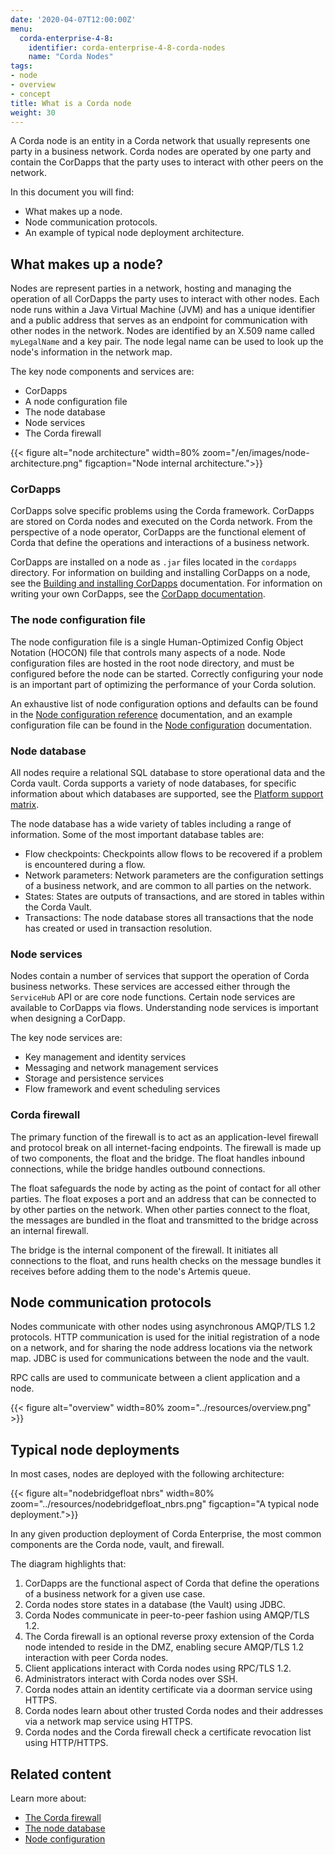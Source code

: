 ```yaml
---
date: '2020-04-07T12:00:00Z'
menu:
  corda-enterprise-4-8:
    identifier: corda-enterprise-4-8-corda-nodes
    name: "Corda Nodes"
tags:
- node
- overview
- concept
title: What is a Corda node
weight: 30
---
```


A Corda node is an entity in a Corda network that usually represents one party in a business network. Corda nodes are operated by one party and contain the CorDapps that the party uses to interact with other peers on the network.

In this document you will find:

* What makes up a node.
* Node communication protocols.
* An example of typical node deployment architecture.

## What makes up a node?

Nodes are represent parties in a network, hosting and managing the operation of all CorDapps the party uses to interact with other nodes. Each node runs within a Java Virtual Machine (JVM) and has a unique identifier and a public address that serves as an endpoint for communication with other nodes in the network. Nodes are identified by an X.509 name called `myLegalName` and a key pair. The node legal name can be used to look up the node's information in the network map.

The key node components and services are:

* CorDapps
* A node configuration file
* The node database
* Node services
* The Corda firewall


{{< figure alt="node architecture" width=80% zoom="/en/images/node-architecture.png" figcaption="Node internal architecture.">}}

### CorDapps

CorDapps solve specific problems using the Corda framework. CorDapps are stored on Corda nodes and executed on the Corda network. From the perspective of a node operator, CorDapps are the functional element of Corda that define the operations and interactions of a business network.

CorDapps are installed on a node as `.jar` files located in the `cordapps` directory. For information on building and installing CorDapps on a node, see the [Building and installing CorDapps](../cordapps/cordapp-build-systems.md/) documentation. For information on writing your own CorDapps, see the [CorDapp documentation](../cordapps/cordapp-overview.md/).

### The node configuration file

The node configuration file is a single Human-Optimized Config Object Notation (HOCON) file that controls many aspects of a node. Node configuration files are hosted in the root node directory, and must be configured before the node can be started. Correctly configuring your node is an important part of optimizing the performance of your Corda solution.

An exhaustive list of node configuration options and defaults can be found in the [Node configuration reference](setup/corda-configuration-fields.md/) documentation, and an example configuration file can be found in the [Node configuration](setup/corda-configuration-file.md/) documentation.

### Node database

All nodes require a relational SQL database to store operational data and the Corda vault. Corda supports a variety of node databases, for specific information about which databases are supported, see the [Platform support matrix](../platform-support-matrix.md/).

The node database has a wide variety of tables including a range of information. Some of the most important database tables are:

* Flow checkpoints: Checkpoints allow flows to be recovered if a problem is encountered during a flow.
* Network parameters: Network parameters are the configuration settings of a business network, and are common to all parties on the network.
* States: States are outputs of transactions, and are stored in tables within the Corda Vault.
* Transactions: The node database stores all transactions that the node has created or used in transaction resolution.

### Node services

Nodes contain a number of services that support the operation of Corda business networks. These services are accessed either through the `ServiceHub` API or are core node functions. Certain node services are available to CorDapps via flows. Understanding node services is important when designing a CorDapp.

The key node services are:

* Key management and identity services
* Messaging and network management services
* Storage and persistence services
* Flow framework and event scheduling services

### Corda firewall

The primary function of the firewall is to act as an application-level firewall and protocol break on all internet-facing endpoints. The firewall is made up of two components, the float and the bridge. The float handles inbound connections, while the bridge handles outbound connections.

The float safeguards the node by acting as the point of contact for all other parties. The float exposes a port and an address that can be connected to by other parties on the network. When other parties connect to the float, the messages are bundled in the float and transmitted to the bridge across an internal firewall.

The bridge is the internal component of the firewall. It initiates all connections to the float, and runs health checks on the message bundles it receives before adding them to the node's Artemis queue.

## Node communication protocols

Nodes communicate with other nodes using asynchronous AMQP/TLS 1.2 protocols. HTTP communication is used for the initial registration of a node on a network, and for sharing the node address locations via the network map. JDBC is used for communications between the node and the vault.

RPC calls are used to communicate between a client application and a node.

{{< figure alt="overview" width=80% zoom="../resources/overview.png" >}}


## Typical node deployments

In most cases, nodes are deployed with the following architecture:

{{< figure alt="nodebridgefloat nbrs" width=80% zoom="../resources/nodebridgefloat_nbrs.png" figcaption="A typical node deployment.">}}

In any given production deployment of Corda Enterprise, the most common components are the Corda node, vault, and firewall.

The diagram highlights that:

1. CorDapps are the functional aspect of Corda that define the operations of a business network for a given use case.
2. Corda nodes store states in a database (the Vault) using JDBC.
3. Corda Nodes communicate in peer-to-peer fashion using AMQP/TLS 1.2.
4. The Corda firewall is an optional reverse proxy extension of the Corda node intended to reside in the DMZ, enabling secure AMQP/TLS 1.2 interaction with peer Corda nodes.
5. Client applications interact with Corda nodes using RPC/TLS 1.2.
6. Administrators interact with Corda nodes over SSH.
7. Corda nodes attain an identity certificate via a doorman service using HTTPS.
8. Corda nodes learn about other trusted Corda nodes and their addresses via a network map service using HTTPS.
9. Corda nodes and the Corda firewall check a certificate revocation list using HTTP/HTTPS.

## Related content

Learn more about:

* [The Corda firewall](corda-firewall-component.md/)
* [The node database](operating/node-database.md/)
* [Node configuration](setup/corda-configuration-fields.md)
